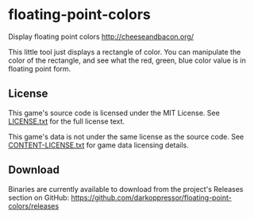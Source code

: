 # floating-point-colors
Display floating point colors
http://cheeseandbacon.org/

This little tool just displays a rectangle of color. You can manipulate the color of the rectangle, and see what the red, green, blue color value is in floating point form.

## License
This game's source code is licensed under the MIT License. See [LICENSE.txt](docs/LICENSE.txt) for the full license text.

This game's data is not under the same license as the source code. See [CONTENT-LICENSE.txt](docs/CONTENT-LICENSE.txt) for game data licensing details.

## Download
Binaries are currently available to download from the project's Releases section on GitHub:
https://github.com/darkoppressor/floating-point-colors/releases
